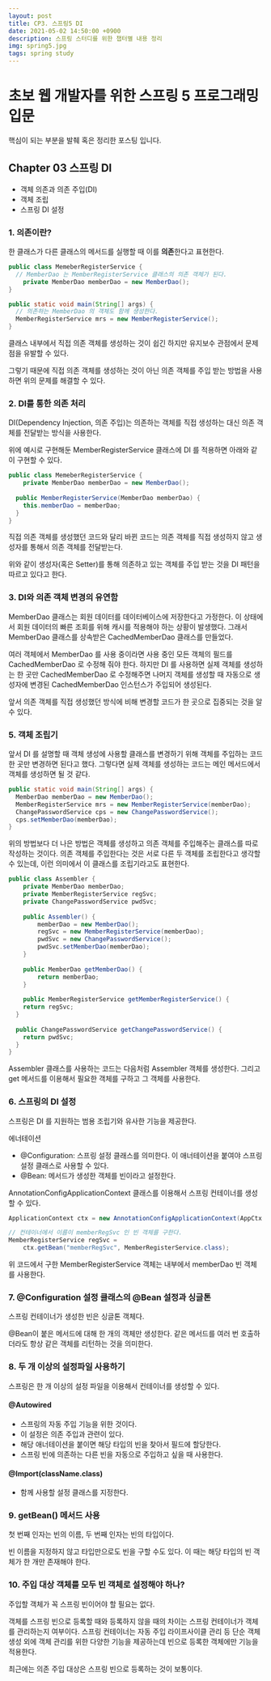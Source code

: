 ```yaml
---
layout: post
title: CP3. 스프링5 DI
date: 2021-05-02 14:50:00 +0900
description: 스프링 스터디를 위한 챕터별 내용 정리
img: spring5.jpg
tags: spring study
---
```


# 초보 웹 개발자를 위한 스프링 5 프로그래밍 입문

핵심이 되는 부분을 발췌 혹은 정리한 포스팅 입니다.

## Chapter 03 스프링 DI

- 객체 의존과 의존 주입(DI)
- 객체 조립
- 스프링 DI 설정



### 1. 의존이란?

한 클래스가 다른 클래스의 메서드를 실행할 때 이를 <b>의존</b>한다고 표현한다.

```java
public class MemeberRegisterService {
  // MemberDao 는 MemberRegisterService 클래스의 의존 객체가 된다.
	private MemberDao memberDao = new MemberDao();
}

public static void main(String[] args) {
  // 의존하는 MemberDao 의 객체도 함께 생성한다.
  MemberRegisterService mrs = new MemberRegisterService();
}
```

클래스 내부에서 직접 의존 객체를 생성하는 것이 쉽긴 하지만 유지보수 관점에서 문제점을 유발할 수 있다.

그렇기 때문에 직접 의존 객체를 생성하는 것이 아닌 의존 객체를 주입 받는 방법을 사용하면 위의 문제를 해결할 수 있다.



### 2. DI를 통한 의존 처리

DI(Dependency Injection, 의존 주입)는 의존하는 객체를 직접 생성하는 대신 의존 객체를 전달받는 방식을 사용한다.

위에 예시로 구현해둔 MemberRegisterService 클래스에 DI 를 적용하면 아래와 같이 구현할 수 있다.

```java
public class MemeberRegisterService {
	private MemberDao memberDao = new MemberDao();
  
  public MemberRegisterService(MemberDao memberDao) {
    this.memberDao = memberDao;
  }
}
```

직접 의존 객체를 생성했던 코드와 달리 바뀐 코드는 의존 객체를 직접 생성하지 않고 생성자를 통해서 의존 객체를 전달받는다.

위와 같이 생성자(혹은 Setter)를 통해 의존하고 있는 객체를 주입 받는 것을 DI 패턴을 따르고 있다고 한다.



### 3. DI와 의존 객체 변경의 유연함

MemberDao 클래스는 회원 데이터를 데이터베이스에 저장한다고 가정한다. 이 상태에서 회원 데이터의 빠른 조회를 위해 캐시를 적용해야 하는 상황이 발생했다. 그래서 MemberDao 클래스를 상속받은 CachedMemberDao 클래스를 만들었다.

여러 객체에서 MemberDao 를 사용 중이라면 사용 중인 모든 객체의 필드를 CachedMemberDao 로 수정해 줘야 한다. 하지만 DI 를 사용하면 실제 객체를 생성하는 한 곳만 CachedMemberDao 로 수정해주면 나머지 객체를 생성할 때 자동으로 생성자에 변경된 CachedMemberDao 인스턴스가 주입되어 생성된다.

앞서 의존 객체를 직접 생성했던 방식에 비해 변경할 코드가 한 곳으로 집중되는 것을 알 수 있다.



### 5. 객체 조립기

앞서 DI 를 설명할 때 객체 생성에 사용할 클래스를 변경하기 위해 객체를 주입하는 코드 한 곳만 변경하면 된다고 했다. 그렇다면 실제 객체를 생성하는 코드는 메인 메서드에서 객체를 생성하면 될 것 같다.

```java
public static void main(String[] args) {
  MemberDao memberDao = new MemberDao();
  MemberRegisterService mrs = new MemberRegisterService(memberDao);
  ChangePasswordService cps = new ChangePasswordService();
  cps.setMemberDao(memberDao);
}
```

위의 방법보다 더 나은 방법은 객체를 생성하고 의존 객체를 주입해주는 클래스를 따로 작성하는 것이다. 의존 객체를 주입한다는 것은 서로 다른 두 객체를 조립한다고 생각할 수 있는데, 이런 의미에서 이 클래스를 조립기라고도 표현한다.

```java
public class Assembler {
	private MemberDao memberDao;
	private MemberRegisterService regSvc;
	private ChangePasswordService pwdSvc;
	
	public Assembler() {
		memberDao = new MemberDao();
		regSvc = new MemberRegisterService(memberDao);
		pwdSvc = new ChangePasswordService();
		pwdSvc.setMemberDao(memberDao);
	}
	
	public MemberDao getMemberDao() {
		return memberDao;
	}
	
	public MemberRegisterService getMemberRegisterService() {
    return regSvc;
  }
  
  public ChangePasswordService getChangePasswordService() {
    return pwdSvc;
  }
}
```

Assembler 클래스를 사용하는 코드는 다음처럼 Assembler 객체를 생성한다. 그리고 get 메서드를 이용해서 필요한 객체를 구하고 그 객체를 사용한다.



### 6. 스프링의 DI 설정

스프링은 DI 를 지원하는 범용 조립기와 유사한 기능을 제공한다.

에너테이션

- @Configuration: 스프링 설정 클래스를 의미한다. 이 애너테이션을 붙여야 스프링 설정 클래스로 사용할 수 있다.
- @Bean: 메서드가 생성한 객체를 빈이라고 설정한다.

AnnotationConfigApplicationContext 클래스를 이용해서 스프링 컨테이너를 생성할 수 있다.

```java
ApplicationContext ctx = new AnnotationConfigApplicationContext(AppCtx.class);

// 컨테이너에서 이름이 memberRegSvc 인 빈 객체를 구한다.
MemberRegisterService regSvc = 
	ctx.getBean("memberRegSvc", MemberRegisterService.class);
```

위 코드에서 구한 MemberRegisterService 객체는 내부에서 memberDao 빈 객체를 사용한다.



### 7. @Configuration 설정 클래스의 @Bean 설정과 싱글톤

스프링 컨테이너가 생성한 빈은 싱글톤 객체다.

@Bean이 붙은 메서드에 대해 한 개의 객체만 생성한다. 같은 메서드를 여러 번 호출하더라도 항상 같은 객체를 리턴하는 것을 의미한다.



### 8. 두 개 이상의 설정파일 사용하기

스프링은 한 개 이상의 설정 파일을 이용해서 컨테이너를 생성할 수 있다.

#### @Autowired

- 스프링의 자동 주입 기능을 위한 것이다.
- 이 설정은 의존 주입과 관련이 있다.
- 해당 애너테이션을 붙이면 해당 타입의 빈을 찾아서 필드에 할당한다.
- 스프링 빈에 의존하는 다른 빈을 자동으로 주입하고 싶을 때 사용한다.

#### @Import(className.class)

- 함께 사용할 설정 클래스를 지정한다.



### 9. getBean() 메서드 사용

첫 번째 인자는 빈의 이름, 두 번째 인자는 빈의 타입이다.

빈 이름을 지정하지 않고 타입만으로도 빈을 구할 수도 있다. 이 때는 해당 타입의 빈 객체가 한 개만 존재해야 한다.



### 10. 주입 대상 객체를 모두 빈 객체로 설정해야 하나?

주입할 객체가 꼭 스프링 빈이어야 할 필요는 없다.

객체를 스프링 빈으로 등록할 때와 등록하지 않을 때의 차이는 스프링 컨테이너가 객체를 관리하는지 여부이다. 스프링 컨테이너는 자동 주입 라이프사이클 관리 등 단순 객체 생성 외에 객체 관리를 위한 다양한 기능을 제공하는데 빈으로 등록한 객체에만 기능을 적용한다.

최근에는 의존 주입 대상은 스프링 빈으로 등록하는 것이 보통이다.
